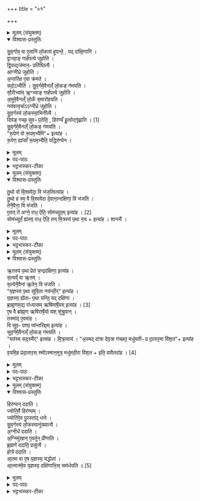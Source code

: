 +++
title = "०१"

+++

<details><summary>मूलम् (संयुक्तम्)</summary>

सु॒व॒र्गाय॒ वा ए॒तानि॑ लो॒काय॑ हूयन्ते॒ यद्दा॑क्षि॒णानि॒ द्वाभ्या॒ङ्गार्ह॑पत्ये जुहोति द्वि॒पाद्यज॑मान॒ᳶ प्रति॑ष्ठित्या॒ आग्नी॑ध्रे जुहोत्य॒न्तरि॑क्ष ए॒वा क्र॑मते॒ सदो॒ऽभ्यैति॑ सुव॒र्गमे॒वैनल्ँ॑ लो॒कङ्ग॑मयति सौ॒रीभ्या॑मृ॒ग्भ्याङ्गार्ह॑पत्ये जुहोत्य॒मुमे॒वैनल्ँ॑ लो॒कँ स॒मारो॑हयति॒ नय॑वत्य॒र्चाग्नी॑ध्रे जुहोति सुव॒र्गस्य॑ लो॒कस्या॒भिनी॑त्यै॒ दिव॑ङ्गच्छ॒ सुवᳶ॑ प॒तेति॒ हिर॑ण्यम् [1]  
हु॒त्वोद्गृ॑ह्णाति सुव॒र्गमे॒वैनल्ँ॑ लो॒कङ्ग॑मयति रू॒पेण॑ वो रू॒पम॒भ्यैमीत्या॑ह रू॒पेण॒ ह्या॑साँ रू॒पम॒भ्यैति॒ यद्धिर॑ण्येन
</details>

<details open><summary>विश्वास-प्रस्तुतिः</summary>

सु॒व॒र्गाय॒ वा ए॒तानि॑ लो॒काय॑ हूयन्ते॒ , यद् दा॑क्षि॒णानि॑ ।   
द्वाभ्या॒ङ् गार्ह॑पत्ये जुहोति ।  
द्वि॒पाद्यज॑मान॒ᳶ प्रति॑ष्ठित्यै ।  
आग्नी॑ध्रे जुहोति ।  
अ॒न्तरि॑क्ष ए॒वा क्र॑मते ।  
सदो॒ऽभ्यैति॑ ।
सु॒व॒र्गमे॒वैनल्ँ॑ लो॒कङ् ग॑मयति ।  
सौ॒रीभ्या॑म् ऋ॒ग्भ्याङ् गार्ह॑पत्ये जुहोति ।  
अ॒मुमे॒वैनल्ँ॑ लो॒कँ स॒मारो॑हयति ।  
नय॑वत्य॒र्चाऽऽग्नी॑ध्रे जुहोति ।  
सु॒व॒र्गस्य॑ लो॒कस्या॒भिनी॑त्यै ।  
दिव॑ङ् गच्छ॒ सुवᳶ॑ प॒तेति॒ , हिर॑ण्यँ हु॒त्वोद्गृ॑ह्णाति । [1]  
सु॒व॒र्गमे॒वैनल्ँ॑ लो॒कङ् ग॑मयति ।  
"रू॒पेण॑ वो रू॒पम॒भ्यैमि॑"+ इत्या॑ह ।  
रू॒पेण॒ ह्या॑साँ रू॒पम॒भ्यैति॒ यद्धिर॑ण्येन ।  
</details>

<details><summary>मूलम्</summary>

सु॒व॒र्गाय॒ वा ए॒तानि॑ लो॒काय॑ हूयन्ते॒ , यद् दा॑क्षि॒णानि॑ ।   
द्वाभ्या॒ङ् गार्ह॑पत्ये जुहोति ।  
द्वि॒पाद्यज॑मान॒ᳶ प्रति॑ष्ठित्यै ।  
आग्नी॑ध्रे जुहोति ।  
अ॒न्तरि॑क्ष ए॒वा क्र॑मते ।  
सदो॒ऽभ्यैति॑ ।
सु॒व॒र्गमे॒वैनल्ँ॑ लो॒कङ् ग॑मयति ।  
सौ॒रीभ्या॑म् ऋ॒ग्भ्याङ् गार्ह॑पत्ये जुहोति ।  
अ॒मुमे॒वैनल्ँ॑ लो॒कँ स॒मारो॑हयति ।  
नय॑वत्य॒र्चाऽऽग्नी॑ध्रे जुहोति ।  
सु॒व॒र्गस्य॑ लो॒कस्या॒भिनी॑त्यै ।  
दिव॑ङ् गच्छ॒ सुवᳶ॑ प॒तेति॒ , हिर॑ण्यँ हु॒त्वोद्गृ॑ह्णाति । [1]  
सु॒व॒र्गमे॒वैनल्ँ॑ लो॒कङ् ग॑मयति ।  
"रू॒पेण॑ वो रू॒पम॒भ्यैमि॑"+ इत्या॑ह ।  
रू॒पेण॒ ह्या॑साँ रू॒पम॒भ्यैति॒ यद्धिर॑ण्येन ।  
</details>


<details><summary>पद-पाठः</summary>

सु॒व॒र्गायेति॑ सुवः-गाय॑ । वै । ए॒तानि॑ । लो॒काय॑ । हू॒य॒न्ते॒ । यत् । दा॒क्षि॒णानि॑ ।   
द्वाभ्या॑म् । गार्‌ह॑पत्य॒ इति॒ गार्‌ह॑-प॒त्ये॒ । जु॒हो॒ति॒ ।
द्वि॒पादिति॑ द्वि-पात् । यज॑मानः ।   
प्रति॑ष्ठित्या॒ इति॒ प्रति॑-स्थि॒त्यै॒ ।   
आग्नी॑ध्र॒ इत्याग्नि॑-इ॒ध्रे॒ । जु॒हो॒ति॒ ।   
अ॒न्तरि॑क्षे । ए॒व । एति॑ । क्र॒म॒ते॒ ।   
सदः॑ । अ॒भि । एति॑ । ए॒ति॒ ।   
सु॒व॒र्गमिति॑ सुवः-गम् । ए॒व । ए॒न॒म् । लो॒कम् । ग॒म॒य॒ति॒ ।   
सौ॒रीभ्या॑म् । ऋ॒ग्भ्यामित्यृ॑क्-भ्याम् । गार्‌ह॑पत्य॒ इति॒ गार्‌ह॑-प॒त्ये॒ । जु॒हो॒ति॒ ।   
अ॒मुम् । ए॒व । ए॒न॒म् । लो॒कम् । स॒मारो॑हय॒तीति॑ सम्-आरो॑हयति ।   

नय॑व॒त्येति॒ नय॑-व॒त्या॒ । ऋ॒चा । आग्नी॑ध्र॒ इत्याग्नि॑-इ॒ध्रे॒ । जु॒हो॒ति॒ ।   
सु॒व॒र्गस्येति॑ सुवः-गस्य॑ । लो॒कस्य॑ । अ॒भिनी॑त्या॒ इत्य॒भि-नी॒त्यै॒ ।   
दिव॑म् । ग॒च्छ॒ । सुवः॑ । प॒त॒ । इति॑ । हिर॑ण्यम् । [1]  हु॒त्वा । उदिति॑ । गृ॒ह्णा॒ति॒ ।   
सु॒व॒र्गमिति॑ सुवः-गम् । ए॒व । ए॒न॒म् । लो॒कम् । ग॒म॒य॒ति॒ ।
रू॒पेण॑ । वः॒ । रू॒पम् । अ॒भि । एति॑ । ए॒मि॒ । इति॑ । आ॒ह॒ ।   
रू॒पेण॑ । हि । आ॒सा॒म् । रू॒पम् । अ॒भि । एति॑ । ए॒ति॒ । यत् । हिर॑ण्येन ।   
</details>

<details><summary>भट्टभास्कर-टीका</summary>

1सुवर्गाय वा इत्यादि ॥ द्वाभ्यामिति । हिरण्यं प्रतिबद्ध्य घृतेऽवधाय जुहेति 'उदु त्यं चित्रम्' इति । आग्नीध्र इति । 'अग्ने नय'1 इति सदोभ्यैति आभिमुख्येनागच्छति तेन स्वर्गमेनं गमयति । रूपेण घृतं हिरण्यं चोद्गृहीतं धारयन् 'रूपेण वः' इति दक्षिणा अभ्येति । तत्रासामनेन रूपेण इदमभिगमनम् यदिदं हिरण्येन । तस्माद्रूपेणेत्युच्यते इत्यर्थः ॥.
</details>

<details><summary>मूलम् (संयुक्तम्)</summary>

तु॒थो वो॑ वि॒श्ववे॑दा॒ वि भ॑ज॒त्वित्या॑ह तु॒थो ह॑ स्म॒ वै वि॒श्ववे॑दा दे॒वाना॒न्दक्षि॑णा॒ वि भ॑जति॒ तेनै॒वैना॒ वि भ॑जत्ये॒तत्ते॑ अग्ने॒ राधः॑ [2]  
ऐति॒ सोम॑च्युत॒मित्या॑ह॒ सोम॑च्युतँ॒ ह्य॑स्य॒ राध॒ ऐति॒ तन्मि॒त्रस्य॑ प॒था न॒येत्या॑ह॒ शान्त्या॑
</details>

<details open><summary>विश्वास-प्रस्तुतिः</summary>

तु॒थो वो॑ वि॒श्ववे॑दा॒ वि भ॑ज॒त्वित्या॑ह ।  
तु॒थो ह॑ स्म॒ वै वि॒श्ववे॑दा दे॒वाना॒न्दक्षि॑णा॒ वि भ॑जति ।  
तेनै॒वैना॒ वि भ॑जति ।  
ए॒तत् ते॑ अग्ने॒ राध॒ ऐति॒ सोम॑च्युत॒म् इत्या॑ह । [2]  
सोम॑च्युतँ॒ ह्य॑स्य॒ राध॒ ऐति॒ तन् मि॒त्रस्य॑ प॒था न॒य + इत्या॑ह । शान्त्यै॑ ।  
</details>


<details><summary>मूलम्</summary>

तु॒थो वो॑ वि॒श्ववे॑दा॒ वि भ॑ज॒त्वित्या॑ह ।  
तु॒थो ह॑ स्म॒ वै वि॒श्ववे॑दा दे॒वाना॒न्दक्षि॑णा॒ वि भ॑जति ।  
तेनै॒वैना॒ वि भ॑जति ।  
ए॒तत् ते॑ अग्ने॒ राध॒ ऐति॒ सोम॑च्युत॒म् इत्या॑ह । [2]  
सोम॑च्युतँ॒ ह्य॑स्य॒ राध॒ ऐति॒ तन् मि॒त्रस्य॑ प॒था न॒य + इत्या॑ह । शान्त्यै॑ ।  
</details>

<details><summary>पद-पाठः</summary>

तु॒थः । वः॒ । वि॒श्ववे॑दा॒ इति॑ वि॒श्व-वे॒दाः॒ । वीति॑ । भ॒ज॒तु॒ । इति॑ । आ॒ह॒ ।   
तु॒थः । ह॒ । स्म॒ । वै । वि॒श्ववे॑दा॒ इति॑ वि॒श्व-वे॒दाः॒ । दे॒वाना॑म् । दक्षि॑णाः । वीति॑ । भ॒ज॒ति॒ ।   
तेन॑ । ए॒व । ए॒नाः॒ । वीति॑ । भ॒ज॒ति॒ ।   
ए॒तत् । ते॒ । अग्ने॑ । राधः॑ । [2]  
एति॑ । ए॒ति॒ । सोम॑च्युत॒मिति॒ सोम॑-च्यु॒त॒म् । इति॑ । आ॒ह॒ ।   
सोम॑च्युत॒मिति॒ सोम॑-च्यु॒त॒म् । हि । स्य॒ । राधः॑ । एति॑ । एति॑ ।
तत् । मि॒त्रस्य॑ । प॒था । न॒य॒ । इति॑ । आ॒ह॒ ।   
शान्त्यै॑ ।   

</details>

<details><summary>भट्टभास्कर-टीका</summary>

2तुथो व इति ॥ दक्षिणा यजमानो विभजति चतुर्धा । तुथो नाम कश्चिद्विश्ववेदास्सर्वदेवविदितसर्वधनः देवानां दक्षिणा विभजति स्म । तस्मादेतद्वदन् तेनैवैना विभजति । 'एतत्ते अग्ने' इति दक्षिणानयनम् । सोमच्युतं हीति । सोमेन च्युतं च्यावितं रायो धनं तस्य सकाशमैति आगच्छति सोमयागफलं प्राप्नोति । 'तृतीयाकर्मणि' इति सोमच्युतशब्दे पर्वूपदप्रकृतिस्वरत्वम्, 'हि च' इत्याख्यातस्य निघाताभावः । 'मित्रस्य पथा नय'4 इति वचनं शान्त्यै सुखाय भवति; सुखकारित्वान्मित्रस्य ॥
</details>

<details><summary>मूलम् (संयुक्तम्)</summary>

ऋ॒तस्य॑ प॒था प्रेत॑ च॒न्द्रद॑क्षिणा॒ इत्या॑ह स॒त्यव्ँवा ऋ॒तँ स॒त्येनै॒वैना॑ ऋ॒तेन॒ वि भ॑जति य॒ज्ञस्य॑ प॒था सु॑वि॒ता नय॑न्ती॒रित्या॑ह य॒ज्ञस्य॒ ह्ये॑ताᳶ प॒था यन्ति॒ यद्दक्षि॑णा ब्राह्म॒णम॒द्य रा॑ध्यासम् [3]  
ऋषि॑मार्षे॒यमित्या॑है॒ष वै ब्रा॑ह्म॒ण ऋषि॑रार्षे॒यो यश्शु॑श्रु॒वान्तस्मा॑दे॒वमा॑ह॒ वि सुव॒ᳶ पश्य॒ व्य॑न्तरि॑क्ष॒मित्या॑ह सुव॒र्गमे॒वैनल्ँ॑ लो॒कङ्ग॑मयति॒ यत॑स्व सद॒स्यै॑रित्या॑ह मित्र॒त्वाया॒स्मद्दा॑त्रा देव॒त्रा ग॑च्छत॒ मधु॑मतीᳶ प्र दा॒तार॒मा वि॑श॒तेत्या॑ह व॒यमि॒ह प्र॑दा॒तार॒स्स्मो॑ऽस्मान॒मुत्र॒ मधु॑मती॒रा वि॑श॒तेति॑ [4]  
वावैतदा॑ह॒
</details>

<details open><summary>विश्वास-प्रस्तुतिः</summary>

ऋ॒तस्य॑ प॒था प्रेत॑ च॒न्द्रद॑क्षिणा॒ इत्या॑ह ।  
स॒त्यव्ँ वा ऋ॒तम् ।  
स॒त्येनै॒वैना॑ ऋ॒तेन॒ वि भ॑जति ।  
"य॒ज्ञस्य॑ प॒था सु॑वि॒ता नय॑न्ती॒र्" इत्या॑ह ।  
य॒ज्ञस्य॒ ह्ये॑ताᳶ प॒था यन्ति॒ यद् दक्षि॑णा ।  
ब्रा॒ह्म॒णम॒द्य रा॑ध्यासम्  ऋषि॑मार्षे॒यम् इत्या॑ह । [3]  
ए॒ष वै ब्रा॑ह्म॒ण ऋषि॑रार्षे॒यो यश् शु॑श्रु॒वान् ।  
तस्मा॑द् ए॒वमा॑ह ।  
वि सुव॒ᳶ पश्य॒ व्य॑न्तरि॑क्ष॒म् इत्या॑ह ।  
सुव॒र्गमे॒वैनल्ँ॑ लो॒कङ् ग॑मयति ।  
"यत॑स्व सद॒स्यै॑र्" इत्या॑ह ।
मि॒त्र॒त्वाय॑ ।
"अ॒स्मद् दा॑त्रा देव॒त्रा ग॑च्छत॒ मधु॑मतीᳶ प्र दा॒तार॒मा वि॑श॒त"+ इत्या॑ह ।  
व॒यमि॒ह प्र॑दा॒तार॒स् स्मो॑ऽस्मान॒मुत्र॒ मधु॑मती॒रा वि॑श॒त + इति॒ वावैतदा॑ह । [4]  
</details>


<details><summary>मूलम्</summary>

ऋ॒तस्य॑ प॒था प्रेत॑ च॒न्द्रद॑क्षिणा॒ इत्या॑ह ।  
स॒त्यव्ँ वा ऋ॒तम् ।  
स॒त्येनै॒वैना॑ ऋ॒तेन॒ वि भ॑जति ।  
"य॒ज्ञस्य॑ प॒था सु॑वि॒ता नय॑न्ती॒र्" इत्या॑ह ।  
य॒ज्ञस्य॒ ह्ये॑ताᳶ प॒था यन्ति॒ यद् दक्षि॑णा ।  
ब्रा॒ह्म॒णम॒द्य रा॑ध्यासम्  ऋषि॑मार्षे॒यम् इत्या॑ह । [3]  
ए॒ष वै ब्रा॑ह्म॒ण ऋषि॑रार्षे॒यो यश् शु॑श्रु॒वान् ।  
तस्मा॑द् ए॒वमा॑ह ।  
वि सुव॒ᳶ पश्य॒ व्य॑न्तरि॑क्ष॒म् इत्या॑ह ।  
सुव॒र्गमे॒वैनल्ँ॑ लो॒कङ् ग॑मयति ।  
"यत॑स्व सद॒स्यै॑र्" इत्या॑ह ।
मि॒त्र॒त्वाय॑ ।
"अ॒स्मद् दा॑त्रा देव॒त्रा ग॑च्छत॒ मधु॑मतीᳶ प्र दा॒तार॒मा वि॑श॒त"+ इत्या॑ह ।  
व॒यमि॒ह प्र॑दा॒तार॒स् स्मो॑ऽस्मान॒मुत्र॒ मधु॑मती॒रा वि॑श॒त + इति॒ वावैतदा॑ह । [4]  
</details>


<details><summary>पद-पाठः</summary>

ऋ॒तस्य॑ । प॒था । प्रेति॑ । इ॒त॒ । च॒न्द्रद॑क्षिणा॒ इति॑ च॒न्द्र-द॒क्षि॒णाः॒ । इति॑ । आ॒ह॒ ।   
स॒त्यम् । वै । ऋ॒तम् ।   
स॒त्येन॑ । ए॒व । ए॒नाः॒ । ऋ॒तेन॑ । वीति॑ । भ॒ज॒ति॒ ।   
य॒ज्ञस्य॑ । प॒था । सु॒वि॒ता । नय॑न्तीः । इति॑ । आ॒ह॒ ।   
य॒ज्ञस्य॑ । हि । ए॒ताः । प॒था । यन्ति॑ । यत् । दक्षि॑णाः ।   
ब्रा॒ह्म॒णम् । अ॒द्य । रा॒ध्या॒स॒म् । [3]  ऋषि॑म् । आ॒र्‌षे॒यम् । इति॑ । आ॒ह॒ ।   
ए॒षः । वै । ब्रा॒ह्म॒णः । ऋषिः॑ । आ॒र्‌षे॒यः । यः । शु॒श्रु॒वान् ।
तस्मा॑त् । ए॒वम् । आ॒ह॒ ।   
वीति॑ । सुवः॑ । पश्य॑ । वीति॑ । अ॒न्तरि॑क्षम् । इति॑ । आ॒ह॒ ।   
सु॒व॒र्गमिति॑ सुवः-गम् । ए॒व । ए॒न॒म् । लो॒कम् । ग॒म॒य॒ति॒ ।   
यत॑स्व । स॒द॒स्यैः॑ । इति॑ । आ॒ह॒ ।   
मि॒त्र॒त्वायेति॑ मित्र-त्वाय॑ ।   
अ॒स्मद्दा॑त्रा॒ इत्य॒स्मत्-दा॒त्राः॒ । दे॒व॒त्रेति॑ देव-त्रा । ग॒च्छ॒त॒ । मधु॑मती॒रिति॒ मधु॑-म॒तीः॒ । प्र॒दा॒तार॒मिति॑ प्र-दा॒तार॑म् । एति॑ । वि॒श॒त॒ । इति॑ । आ॒ह॒ ।   
व॒यम् । इ॒ह । प्र॒दा॒तार॒ इति॑ प्र-दा॒तारः॑ । स्मः । अ॒स्मान् । अ॒मुत्र॑ । मधु॑मती॒रिति॒ मधु॑-म॒तीः॒ । एति॑ । वि॒श॒त॒ । इति॑ । [4]  
वाव । ए॒तत् । आ॒ह॒ ।   
</details>

<details><summary>भट्टभास्कर-टीका</summary>

3ऋतस्येत्यादि ॥ गतम् । यज्ञस्य हि पथा मार्गेण उत्तरेण यन्ति गच्छन्ति । दक्षिणादानं - ब्राह्मणमित्यादि । आत्रेयाय प्रथमाय हिरण्यं ददाति एष वै ब्राह्मण ऋषिश्च द्रष्टा च । आर्षेयः ऋषेर्द्रष्टुश्चापत्यम् । कः? यश्शुश्रुवान् । श्रुतार्थ इत्येके । षडङ्गविदित्यन्ये । 'इतश्चानिङः' इति ठक् । विसुव इत्यादि । गतम् । मित्रत्वायेति। 'यतस्व सदस्यैः' इति वचनं सदस्यैर्मित्रत्वाय भवति । 'अस्मद्दात्राः'6 इति नीतानुमन्त्रणगम् । वयमिहेत्यादि । इहास्मिन् लोके वयं स्मः प्रदातारः । अमुत्र परलोके अस्मान् मधुमतीः मधुरफलवत्यः आविशतेत्येतदनेन प्रतिपाद्यते इति दर्शयति । अस्मद्दात्रा अस्मद्दातृका यूयं देवत्रा देवीभूता अस्मानमुत्रागच्छतेति दर्शनात् ॥
</details>

<details><summary>मूलम् (संयुक्तम्)</summary>

हिर॑ण्यन्ददाति॒ ज्योति॒र्वै हिर॑ण्य॒ञ्ज्योति॑रे॒व पु॒रस्ता॑द्धत्ते सुव॒र्गस्य॑ लो॒कस्यानु॑ख्यात्या अ॒ग्नीधे॑ ददात्य॒ग्निमु॑खाने॒वर्तून्प्री॑णाति ब्र॒ह्मणे॑ ददाति॒ प्रसू॑त्यै॒ होत्रे॑ ददात्या॒त्मा वा ए॒ष य॒ज्ञस्य॒ यद्धोता॒त्मान॑मे॒व य॒ज्ञस्य॒ दक्षि॑णाभि॒स्सम॑र्धयति ॥ [5]  
</details>

<details open><summary>विश्वास-प्रस्तुतिः</summary>

हिर॑ण्यन् ददाति ।  
ज्योति॒र्वै हिर॑ण्यम् ।  
ज्योति॑रे॒व पु॒रस्ता॑द् धत्ते ।  
सु॒व॒र्गस्य॑ लो॒कस्यानु॑ख्यात्यै ।  
अ॒ग्नीधे॑ ददाति ।  
अ॒ग्निमु॑खान् ए॒वर्तून् प्री॑णाति ।  
ब्र॒ह्मणे॑ ददाति॒ प्रसू॑त्यै ।  
होत्रे॑ ददाति ।  
आ॒त्मा वा ए॒ष य॒ज्ञस्य॒ यद्धोता॑ ।  
आ॒त्मान॑मे॒व य॒ज्ञस्य॒ दक्षि॑णाभि॒स् सम॑र्धयति ॥ [5]  
</details>

<details><summary>मूलम्</summary>

हिर॑ण्यन् ददाति ।  
ज्योति॒र्वै हिर॑ण्यम् ।  
ज्योति॑रे॒व पु॒रस्ता॑द् धत्ते ।  
सु॒व॒र्गस्य॑ लो॒कस्यानु॑ख्यात्यै ।  
अ॒ग्नीधे॑ ददाति ।  
अ॒ग्निमु॑खान् ए॒वर्तून् प्री॑णाति ।  
ब्र॒ह्मणे॑ ददाति॒ प्रसू॑त्यै ।  
होत्रे॑ ददाति ।  
आ॒त्मा वा ए॒ष य॒ज्ञस्य॒ यद्धोता॑ ।  
आ॒त्मान॑मे॒व य॒ज्ञस्य॒ दक्षि॑णाभि॒स् सम॑र्धयति ॥ [5]  
</details>


<details><summary>पद-पाठः</summary>

हिर॑ण्यम् । द॒दा॒ति॒ ।
ज्योतिः॑ । वै । हिर॑ण्यम् ।   
ज्योतिः॑ । ए॒व । पु॒रस्ता॑त् । ध॒त्ते॒ ।   
सु॒व॒र्गस्येति॑ सुवः-गस्य॑ । लो॒कस्य॑ । अनु॑ख्यात्या॒ इत्यनु॑-ख्या॒त्यै॒ ।   
अ॒ग्नीध॒ इत्य॑ग्नि-इधे॑ । द॒दा॒ति॒ ।   
अ॒ग्निमु॑खा॒नित्य॒ग्नि-मु॒खा॒न् । ए॒व । ऋ॒तून् । प्री॒णा॒ति॒ ।   
ब्र॒ह्मणे॑ । द॒दा॒ति॒ ।   
प्रसू॑त्या॒ इति॒ प्र-सू॒त्यै॒ ।   
होत्रे॑ । द॒दा॒ति॒ ।  
आ॒त्मा । वै । ए॒षः । य॒ज्ञस्य॑ । यत् । होता॑ ।   
आ॒त्मान॑म् । ए॒व । य॒ज्ञस्य॑ । दक्षि॑णाभिः । समिति॑ । अ॒र्ध॒य॒ति॒ ॥ [5]  

</details>

<details><summary>भट्टभास्कर-टीका</summary>

4हिरण्यमित्यादि ॥ पुरस्तादग्रतो धत्ते धारितं भवति स्वर्गस्य प्रकाशनार्थम् । एवं वाक्यशेषत्वात् पूर्व हिरण्यं ददातीति गम्यते । अग्नीध इत्यादि । अग्निमुखानग्निप्रथमान् अग्निना सहितानित्यर्थः । ऋतावुत्पद्यतेऽग्निः तेन सह तदाधारानृतून्प्रीणयति । ब्रह्मणे दानं प्रसूत्यै अनुज्ञानाय भवति । यज्ञस्यात्मा होता । तस्मादस्मै दानात् यज्ञस्यात्मानमेव दक्षिणाभिस्समृद्धं करोति ॥

इति षष्ठे षष्ठे प्रथमोनुवाकः ॥  
</details>
